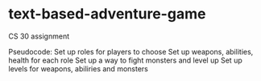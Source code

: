 # text-based-adventure-game
CS 30 assignment 

Pseudocode: 
Set up roles for players to choose 
Set up weapons, abilities, health for each role 
Set up a way to fight monsters and level up 
Set up levels for weapons, abiliries and monsters 

